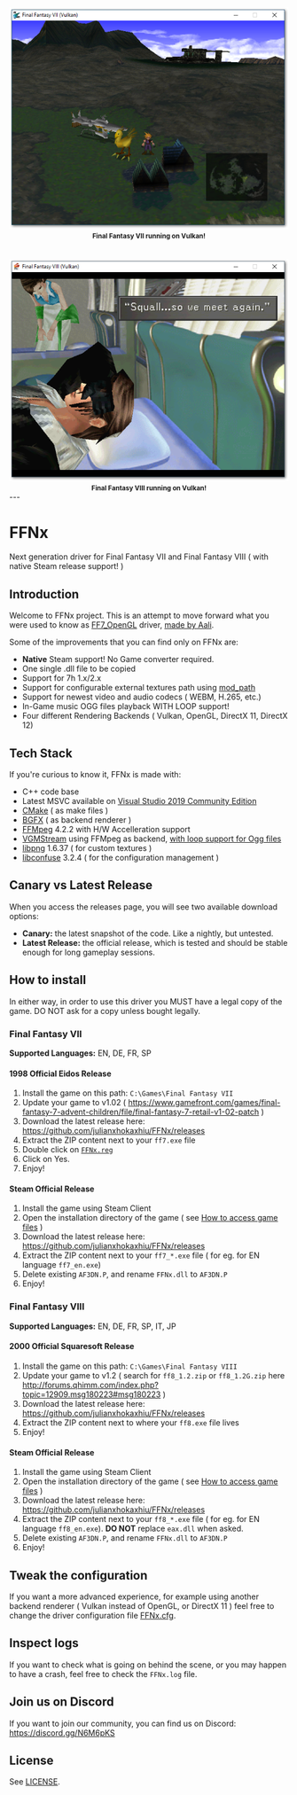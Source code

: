<div align="center">
  <img src=".screens/ff7.png" alt="Final Fantasy VII running on Vulkan!">
  <br><strong><small>Final Fantasy VII running on Vulkan!</small></strong>
</div>
<br><br>
<div align="center">
  <img src=".screens/ff8.png" alt="Final Fantasy VIII running on Vulkan!">
  <br><strong><small>Final Fantasy VIII running on Vulkan!</small></strong>
</div>
---

# FFNx

Next generation driver for Final Fantasy VII and Final Fantasy VIII ( with native Steam release support! )

## Introduction
Welcome to FFNx project. This is an attempt to move forward what you were used to know as [FF7_OpenGL](https://github.com/Aali132/ff7_opengl) driver, [made by Aali](http://forums.qhimm.com/index.php?topic=14922.0).

Some of the improvements that you can find only on FFNx are:
- **Native** Steam support! No Game converter required.
- One single .dll file to be copied
- Support for 7h 1.x/2.x
- Support for configurable external textures path using [mod_path](misc/FFNx.cfg#L80)
- Support for newest video and audio codecs ( WEBM, H.265, etc.)
- In-Game music OGG files playback WITH LOOP support!
- Four different Rendering Backends ( Vulkan, OpenGL, DirectX 11, DirectX 12)

## Tech Stack
If you're curious to know it, FFNx is made with:
- C++ code base
- Latest MSVC available on [Visual Studio 2019 Community Edition](https://visualstudio.microsoft.com/vs/features/cplusplus/)
- [CMake](https://cmake.org/) ( as make files )
- [BGFX](https://github.com/bkaradzic/bgfx) ( as backend renderer )
- [FFMpeg](https://www.ffmpeg.org/) 4.2.2 with H/W Accelleration support
- [VGMStream](https://github.com/julianxhokaxhiu/vgmstream) using FFMpeg as backend, [with loop support for Ogg files](https://github.com/julianxhokaxhiu/vgmstream/commit/a4155c817f709a7d75eec6b83973d2c6efae12ac)
- [libpng](http://www.libpng.org/pub/png/libpng.html) 1.6.37 ( for custom textures )
- [libconfuse](https://github.com/julianxhokaxhiu/libconfuse) 3.2.4 ( for the configuration management )

## Canary vs Latest Release
When you access the releases page, you will see two available download options:
- **Canary:** the latest snapshot of the code. Like a nightly, but untested.
- **Latest Release:** the official release, which is tested and should be stable enough for long gameplay sessions.

## How to install
In either way, in order to use this driver you MUST have a legal copy of the game. DO NOT ask for a copy unless bought legally.

### Final Fantasy VII

**Supported Languages:** EN, DE, FR, SP

#### 1998 Official Eidos Release
1. Install the game on this path: `C:\Games\Final Fantasy VII`
2. Update your game to v1.02 ( https://www.gamefront.com/games/final-fantasy-7-advent-children/file/final-fantasy-7-retail-v1-02-patch )
2. Download the latest release here: https://github.com/julianxhokaxhiu/FFNx/releases
3. Extract the ZIP content next to your `ff7.exe` file
4. Double click on [`FFNx.reg`](misc/FFNx.reg)
5. Click on Yes.
6. Enjoy!

#### Steam Official Release
1. Install the game using Steam Client
2. Open the installation directory of the game ( see [How to access game files](https://steamcommunity.com/sharedfiles/filedetails/?id=760447682) )
3. Download the latest release here: https://github.com/julianxhokaxhiu/FFNx/releases
4. Extract the ZIP content next to your `ff7_*.exe` file ( for eg. for EN language `ff7_en.exe`)
5. Delete existing `AF3DN.P`, and rename `FFNx.dll` to `AF3DN.P`
6. Enjoy!

### Final Fantasy VIII

**Supported Languages:** EN, DE, FR, SP, IT, JP

#### 2000 Official Squaresoft Release
1. Install the game on this path: `C:\Games\Final Fantasy VIII`
2. Update your game to v1.2 ( search for `ff8_1.2.zip` or `ff8_1.2G.zip` here http://forums.qhimm.com/index.php?topic=12909.msg180223#msg180223 )
2. Download the latest release here: https://github.com/julianxhokaxhiu/FFNx/releases
3. Extract the ZIP content next to where your `ff8.exe` file lives
4. Enjoy!

#### Steam Official Release
1. Install the game using Steam Client
2. Open the installation directory of the game ( see [How to access game files](https://steamcommunity.com/sharedfiles/filedetails/?id=760447682) )
3. Download the latest release here: https://github.com/julianxhokaxhiu/FFNx/releases
4. Extract the ZIP content next to your `ff8_*.exe` file ( for eg. for EN language `ff8_en.exe`). **DO NOT** replace `eax.dll` when asked.
5. Delete existing `AF3DN.P`, and rename `FFNx.dll` to `AF3DN.P`
6. Enjoy!

## Tweak the configuration
If you want a more advanced experience, for example using another backend renderer ( Vulkan instead of OpenGL, or DirectX 11 ) feel free to change the driver configuration file [FFNx.cfg](misc/FFNx.cfg).

## Inspect logs
If you want to check what is going on behind the scene, or you may happen to have a crash, feel free to check the `FFNx.log` file.

## Join us on Discord
If you want to join our community, you can find us on Discord: https://discord.gg/N6M6pKS

## License
See [LICENSE](LICENSE).
